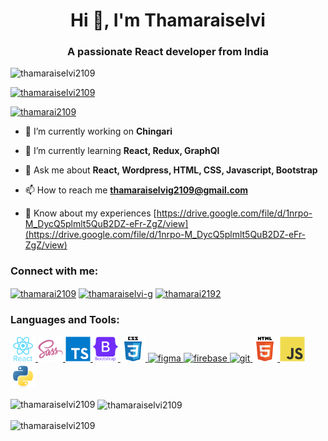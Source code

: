 <h1 align="center">Hi 👋, I'm Thamaraiselvi</h1>
<h3 align="center">A passionate React developer from India</h3>

<p align="left"> <img src="https://komarev.com/ghpvc/?username=thamaraiselvi2109&label=Profile%20views&color=0e75b6&style=flat" alt="thamaraiselvi2109" /> </p>

<p align="left"> <a href="https://github.com/ryo-ma/github-profile-trophy"><img src="https://github-profile-trophy.vercel.app/?username=thamaraiselvi2109" alt="thamaraiselvi2109" /></a> </p>

<p align="left"> <a href="https://twitter.com/thamarai2109" target="blank"><img src="https://img.shields.io/twitter/follow/thamarai2109?logo=twitter&style=for-the-badge" alt="thamarai2109" /></a> </p>

- 🔭 I’m currently working on **Chingari**

- 🌱 I’m currently learning **React, Redux, GraphQl**

- 💬 Ask me about **React, Wordpress, HTML, CSS, Javascript, Bootstrap**

- 📫 How to reach me **thamaraiselvig2109@gmail.com**

- 📄 Know about my experiences [https://drive.google.com/file/d/1nrpo-M_DycQ5plmlt5QuB2DZ-eFr-ZgZ/view](https://drive.google.com/file/d/1nrpo-M_DycQ5plmlt5QuB2DZ-eFr-ZgZ/view)

<h3 align="left">Connect with me:</h3>
<p align="left">
<a href="https://twitter.com/thamarai2109" target="blank"><img align="center" src="https://raw.githubusercontent.com/rahuldkjain/github-profile-readme-generator/master/src/images/icons/Social/twitter.svg" alt="thamarai2109" height="30" width="40" /></a>
<a href="https://linkedin.com/in/thamaraiselvi-g" target="blank"><img align="center" src="https://raw.githubusercontent.com/rahuldkjain/github-profile-readme-generator/master/src/images/icons/Social/linked-in-alt.svg" alt="thamaraiselvi-g" height="30" width="40" /></a>
<a href="https://instagram.com/thamarai2192" target="blank"><img align="center" src="https://raw.githubusercontent.com/rahuldkjain/github-profile-readme-generator/master/src/images/icons/Social/instagram.svg" alt="thamarai2192" height="30" width="40" /></a>
</p>

<h3 align="left">Languages and Tools:</h3>
<p align="left"> <a href="https://reactjs.org/" target="_blank" rel="noreferrer"> <img src="https://raw.githubusercontent.com/devicons/devicon/master/icons/react/react-original-wordmark.svg" alt="react" width="40" height="40"/> </a> <a href="https://sass-lang.com" target="_blank" rel="noreferrer"> <img src="https://raw.githubusercontent.com/devicons/devicon/master/icons/sass/sass-original.svg" alt="sass" width="40" height="40"/> </a><a href="https://www.typescriptlang.org/" target="_blank" rel="noreferrer"> <img src="https://raw.githubusercontent.com/devicons/devicon/master/icons/typescript/typescript-original.svg" alt="typescript" width="40" height="40"/> </a><a href="https://getbootstrap.com" target="_blank" rel="noreferrer"> <img src="https://raw.githubusercontent.com/devicons/devicon/master/icons/bootstrap/bootstrap-plain-wordmark.svg" alt="bootstrap" width="40" height="40"/> </a> <a href="https://www.w3schools.com/css/" target="_blank" rel="noreferrer"> <img src="https://raw.githubusercontent.com/devicons/devicon/master/icons/css3/css3-original-wordmark.svg" alt="css3" width="40" height="40"/> </a> <a href="https://www.figma.com/" target="_blank" rel="noreferrer"> <img src="https://www.vectorlogo.zone/logos/figma/figma-icon.svg" alt="figma" width="40" height="40"/> </a> <a href="https://firebase.google.com/" target="_blank" rel="noreferrer"> <img src="https://www.vectorlogo.zone/logos/firebase/firebase-icon.svg" alt="firebase" width="40" height="40"/> </a> <a href="https://git-scm.com/" target="_blank" rel="noreferrer"> <img src="https://www.vectorlogo.zone/logos/git-scm/git-scm-icon.svg" alt="git" width="40" height="40"/> </a> <a href="https://www.w3.org/html/" target="_blank" rel="noreferrer"> <img src="https://raw.githubusercontent.com/devicons/devicon/master/icons/html5/html5-original-wordmark.svg" alt="html5" width="40" height="40"/> </a> <a href="https://developer.mozilla.org/en-US/docs/Web/JavaScript" target="_blank" rel="noreferrer"> <img src="https://raw.githubusercontent.com/devicons/devicon/master/icons/javascript/javascript-original.svg" alt="javascript" width="40" height="40"/> </a> <a href="https://www.python.org" target="_blank" rel="noreferrer"> <img src="https://raw.githubusercontent.com/devicons/devicon/master/icons/python/python-original.svg" alt="python" width="40" height="40"/> </a>  </p>

<p><img align="left" src="https://github-readme-stats.vercel.app/api/top-langs?username=thamaraiselvi2109&show_icons=true&locale=en&layout=compact" alt="thamaraiselvi2109" /></p>

<p>&nbsp;<img align="center" src="https://github-readme-stats.vercel.app/api?username=thamaraiselvi2109&show_icons=true&locale=en" alt="thamaraiselvi2109" /></p>

<p><img align="center" src="https://github-readme-streak-stats.herokuapp.com/?user=thamaraiselvi2109&" alt="thamaraiselvi2109" /></p>
